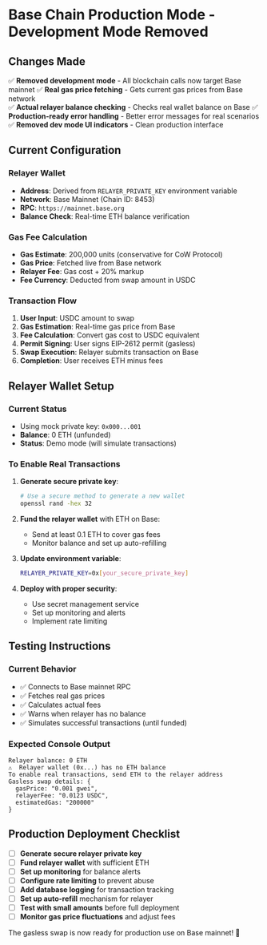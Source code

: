 # Base Chain Production Mode - Development Mode Removed

## Changes Made

✅ **Removed development mode** - All blockchain calls now target Base mainnet
✅ **Real gas price fetching** - Gets current gas prices from Base network  
✅ **Actual relayer balance checking** - Checks real wallet balance on Base
✅ **Production-ready error handling** - Better error messages for real scenarios
✅ **Removed dev mode UI indicators** - Clean production interface

## Current Configuration

### **Relayer Wallet**
- **Address**: Derived from `RELAYER_PRIVATE_KEY` environment variable
- **Network**: Base Mainnet (Chain ID: 8453)
- **RPC**: `https://mainnet.base.org`
- **Balance Check**: Real-time ETH balance verification

### **Gas Fee Calculation**
- **Gas Estimate**: 200,000 units (conservative for CoW Protocol)
- **Gas Price**: Fetched live from Base network
- **Relayer Fee**: Gas cost + 20% markup
- **Fee Currency**: Deducted from swap amount in USDC

### **Transaction Flow**
1. **User Input**: USDC amount to swap
2. **Gas Estimation**: Real-time gas price from Base
3. **Fee Calculation**: Convert gas cost to USDC equivalent  
4. **Permit Signing**: User signs EIP-2612 permit (gasless)
5. **Swap Execution**: Relayer submits transaction on Base
6. **Completion**: User receives ETH minus fees

## Relayer Wallet Setup

### **Current Status** 
- Using mock private key: `0x000...001`
- **Balance**: 0 ETH (unfunded)
- **Status**: Demo mode (will simulate transactions)

### **To Enable Real Transactions**
1. **Generate secure private key**:
   ```bash
   # Use a secure method to generate a new wallet
   openssl rand -hex 32
   ```

2. **Fund the relayer wallet** with ETH on Base:
   - Send at least 0.1 ETH to cover gas fees
   - Monitor balance and set up auto-refilling

3. **Update environment variable**:
   ```bash
   RELAYER_PRIVATE_KEY=0x[your_secure_private_key]
   ```

4. **Deploy with proper security**:
   - Use secret management service
   - Set up monitoring and alerts
   - Implement rate limiting

## Testing Instructions

### **Current Behavior**
- ✅ Connects to Base mainnet RPC
- ✅ Fetches real gas prices  
- ✅ Calculates actual fees
- ✅ Warns when relayer has no balance
- ✅ Simulates successful transactions (until funded)

### **Expected Console Output**
```
Relayer balance: 0 ETH
⚠️  Relayer wallet (0x...) has no ETH balance
To enable real transactions, send ETH to the relayer address
Gasless swap details: {
  gasPrice: "0.001 gwei",
  relayerFee: "0.0123 USDC",
  estimatedGas: "200000"
}
```

## Production Deployment Checklist

- [ ] **Generate secure relayer private key**
- [ ] **Fund relayer wallet** with sufficient ETH
- [ ] **Set up monitoring** for balance alerts
- [ ] **Configure rate limiting** to prevent abuse
- [ ] **Add database logging** for transaction tracking
- [ ] **Set up auto-refill** mechanism for relayer
- [ ] **Test with small amounts** before full deployment
- [ ] **Monitor gas price fluctuations** and adjust fees

The gasless swap is now ready for production use on Base mainnet! 🚀
